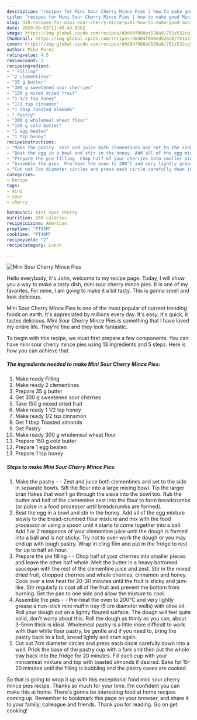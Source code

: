 ```yaml
---
description: "recipes for Mini Sour Cherry Mince Pies | how to make good Mini Sour Cherry Mince Pies"
title: "recipes for Mini Sour Cherry Mince Pies | how to make good Mini Sour Cherry Mince Pies"
slug: 428-recipes-for-mini-sour-cherry-mince-pies-how-to-make-good-mini-sour-cherry-mince-pies
date: 2020-09-03T12:40:43.056Z
image: https://img-global.cpcdn.com/recipes/d0d04f000ed526a8/751x532cq70/mini-sour-cherry-mince-pies-recipe-main-photo.jpg
thumbnail: https://img-global.cpcdn.com/recipes/d0d04f000ed526a8/751x532cq70/mini-sour-cherry-mince-pies-recipe-main-photo.jpg
cover: https://img-global.cpcdn.com/recipes/d0d04f000ed526a8/751x532cq70/mini-sour-cherry-mince-pies-recipe-main-photo.jpg
author: Mike Perez
ratingvalue: 4.5
reviewcount: 3
recipeingredient:
- " Filling"
- "2 clementines"
- "35 g butter"
- "300 g sweetened sour cherries"
- "150 g mixed dried fruit"
- "1 1/2 tsp honey"
- "1/2 tsp cinnamon"
- "1 tbsp Toasted almonds"
- " Pastry"
- "300 g wholemeal wheat flour"
- "150 g cold butter"
- "1 egg beaten"
- "1 tsp honey"
recipeinstructions:
- "Make the pastry  Zest and juice both clementines and set to the side in separate bowls. Sift the flour into a large mixing bowl. Tip the larger bran flakes that won’t go through the sieve into the bowl too. Rub the butter and half of the clementine zest into the flour to form breadcrumbs (or pulse in a food processor until breadcrumbs are formed)."
- "Beat the egg in a bowl and stir in the honey. Add all of the egg mixture slowly to the bread-crumbed flour mixture and mix with the food processor or using a spoon until it starts to come together into a ball. Add 1 or 2 teaspoons of your clementine juice until the dough is formed into a ball and is not sticky. Try not to over-work the dough or you may end up with tough pastry. Wrap in cling film and put in the fridge to rest for up to half an hour."
- "Prepare the pie filling  Chop half of your cherries into smaller pieces and leave the other half whole. Melt the butter in a heavy bottomed saucepan with the rest of the clementine juice and zest. Stir in the mixed dried fruit, chopped cherries and whole cherries, cinnamon and honey. Cook over a low heat for 20-30 minutes until the fruit is sticky and jam-like. Stir regularly to coat all of the fruit and prevent the bottom from burning. Set the pan to one side and allow the mixture to cool."
- "Assemble the pies  Pre-heat the oven to 200°C and very lightly grease a non-stick mini muffin tray (5 cm diameter wells) with olive oil. Roll your dough out on a lightly floured surface. The dough will feel quite solid, don’t worry about this. Roll the dough as thinly as you can, about 3-5mm thick is ideal. Wholemeal pastry is a little more difficult to work with than white flour pastry, be gentle and if you need to, bring the pastry back to a ball, knead lightly and start again."
- "Cut out 7cm diameter circles and press each circle carefully down into a well. Prick the base of the pastry cup with a fork and then put the whole tray back into the fridge for 20 minutes. Fill each cup with your mincemeat mixture and top with toasted almonds if desired. Bake for 15-20 minutes until the filling is bubbling and the pastry cases are cooked."
categories:
- Recipe
tags:
- mini
- sour
- cherry

katakunci: mini sour cherry 
nutrition: 260 calories
recipecuisine: American
preptime: "PT35M"
cooktime: "PT40M"
recipeyield: "2"
recipecategory: Lunch

---
```



![Mini Sour Cherry Mince Pies](https://img-global.cpcdn.com/recipes/d0d04f000ed526a8/751x532cq70/mini-sour-cherry-mince-pies-recipe-main-photo.jpg)

Hello everybody, it's John, welcome to my recipe page. Today, I will show you a way to make a tasty dish, mini sour cherry mince pies. It is one of my favorites. For mine, I am going to make it a bit tasty. This is gonna smell and look delicious.

Mini Sour Cherry Mince Pies is one of the most popular of current trending foods on earth. It's appreciated by millions every day. It's easy, it's quick, it tastes delicious. Mini Sour Cherry Mince Pies is something that I have loved my entire life. They're fine and they look fantastic.




To begin with this recipe, we must first prepare a few components. You can have mini sour cherry mince pies using 13 ingredients and 5 steps. Here is how you can achieve that.

<!--inarticleads1-->

##### The ingredients needed to make Mini Sour Cherry Mince Pies:

1. Make ready  Filling
1. Make ready 2 clementines
1. Prepare 35 g butter
1. Get 300 g sweetened sour cherries
1. Take 150 g mixed dried fruit
1. Make ready 1 1/2 tsp honey
1. Make ready 1/2 tsp cinnamon
1. Get 1 tbsp Toasted almonds
1. Get  Pastry
1. Make ready 300 g wholemeal wheat flour
1. Prepare 150 g cold butter
1. Prepare 1 egg beaten
1. Prepare 1 tsp honey




<!--inarticleads2-->

##### Steps to make Mini Sour Cherry Mince Pies:

1. Make the pastry -  - Zest and juice both clementines and set to the side in separate bowls. Sift the flour into a large mixing bowl. Tip the larger bran flakes that won’t go through the sieve into the bowl too. Rub the butter and half of the clementine zest into the flour to form breadcrumbs (or pulse in a food processor until breadcrumbs are formed).
1. Beat the egg in a bowl and stir in the honey. Add all of the egg mixture slowly to the bread-crumbed flour mixture and mix with the food processor or using a spoon until it starts to come together into a ball. Add 1 or 2 teaspoons of your clementine juice until the dough is formed into a ball and is not sticky. Try not to over-work the dough or you may end up with tough pastry. Wrap in cling film and put in the fridge to rest for up to half an hour.
1. Prepare the pie filling -  - Chop half of your cherries into smaller pieces and leave the other half whole. Melt the butter in a heavy bottomed saucepan with the rest of the clementine juice and zest. Stir in the mixed dried fruit, chopped cherries and whole cherries, cinnamon and honey. Cook over a low heat for 20-30 minutes until the fruit is sticky and jam-like. Stir regularly to coat all of the fruit and prevent the bottom from burning. Set the pan to one side and allow the mixture to cool.
1. Assemble the pies -  - Pre-heat the oven to 200°C and very lightly grease a non-stick mini muffin tray (5 cm diameter wells) with olive oil. Roll your dough out on a lightly floured surface. The dough will feel quite solid, don’t worry about this. Roll the dough as thinly as you can, about 3-5mm thick is ideal. Wholemeal pastry is a little more difficult to work with than white flour pastry, be gentle and if you need to, bring the pastry back to a ball, knead lightly and start again.
1. Cut out 7cm diameter circles and press each circle carefully down into a well. Prick the base of the pastry cup with a fork and then put the whole tray back into the fridge for 20 minutes. Fill each cup with your mincemeat mixture and top with toasted almonds if desired. Bake for 15-20 minutes until the filling is bubbling and the pastry cases are cooked.




So that is going to wrap it up with this exceptional food mini sour cherry mince pies recipe. Thanks so much for your time. I'm confident you can make this at home. There's gonna be interesting food at home recipes coming up. Remember to bookmark this page on your browser, and share it to your family, colleague and friends. Thank you for reading. Go on get cooking!
